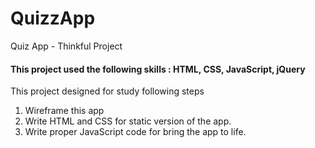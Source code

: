 # QuizzApp
Quiz App - Thinkful Project

<h4>This project used the following skills : HTML, CSS, JavaScript, jQuery</h4>

This project designed for study following steps
  1. Wireframe this app
  2. Write HTML and CSS for static version of the app.
  3. Write proper JavaScript code for bring the app to life.
  

